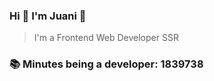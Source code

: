 ### Hi 👋 I&#39;m Juani 🦁

> I&#39;m a Frontend Web Developer SSR

### 📚 Minutes being a developer: 1839738
